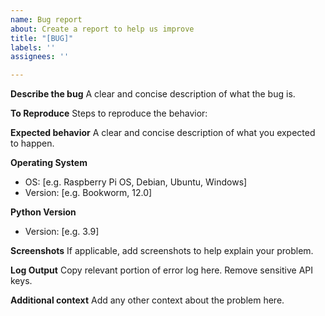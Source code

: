 ```yaml
---
name: Bug report
about: Create a report to help us improve
title: "[BUG]"
labels: ''
assignees: ''

---
```


**Describe the bug**
A clear and concise description of what the bug is.

**To Reproduce**
Steps to reproduce the behavior:

**Expected behavior**
A clear and concise description of what you expected to happen.

**Operating System**
 - OS: [e.g. Raspberry Pi OS, Debian, Ubuntu, Windows]
 - Version: [e.g. Bookworm, 12.0]

**Python Version**
- Version: [e.g. 3.9]

**Screenshots**
If applicable, add screenshots to help explain your problem.

**Log Output**
Copy relevant portion of error log here. Remove sensitive API keys.

**Additional context**
Add any other context about the problem here.

